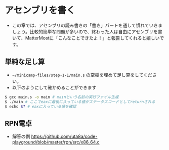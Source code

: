 # アセンブリを書く
- この章では、アセンブリの読み書きの「書き」パートを通して慣れていきましょう。比較的簡単な問題が多いので、終わった人は自由にアセンブリを書いて、MatterMostに「こんなことできたよ！」と報告してくれると嬉しいです。

## 単純な足し算
- `~/minicamp-files/step-1-1/main.s` の空欄を埋めて足し算をしてください。
- 以下のようにして確かめることができます
```bash
$ gcc main.s -o main # mainという名前の実行ファイル生成
$ ./main # ここでeaxに最後に入っている値がステータスコードとしてreturnされる
$ echo $? # eaxに入っている値を確認
```

## RPN電卓

- 解答の例 https://github.com/uta8a/code-playground/blob/master/rpn/src/x86_64.c
